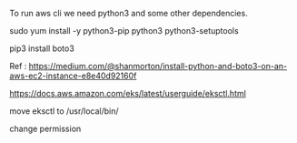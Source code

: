 To run aws cli we need python3 and some other dependencies.

sudo yum install -y python3-pip python3 python3-setuptools 

pip3 install boto3 

Ref : https://medium.com/@shanmorton/install-python-and-boto3-on-an-aws-ec2-instance-e8e40d92160f 






https://docs.aws.amazon.com/eks/latest/userguide/eksctl.html 

move eksctl to /usr/local/bin/

change permission
